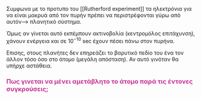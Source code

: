 Συμφωνα με το προτυπο του [[Rutherford experiment]] τα ηλεκτρόνια για να είναι μακρυά από τον πυρήν πρέπει να περιστρέφονται γύρω από αυτόν--> πλανητικό σύστημα.

Όμως αν γίνεται αυτό εκπέμπουν ακτινοβολία (κεντρομόλος επιτάχυνση), χάνουν ενέργεια και σε $10^{-10}$ sec έχουν πέσει πάνω στον πυρήνα.

Επισης, στους πλανήτες δεν επηρεάζει το βαρυτικό πεδίο του ένα τον άλλον τόσο όσο στο άτομο (μεγάλη απόσταση). Αν αυτό γινόταν θα υπήρχε αστάθεια.

<h3 style="color: rgb(200,50,150)"> Πως γινεται να μένει αμετάβλητο το άτομο παρά τις έντονες συγκρούσεις;
